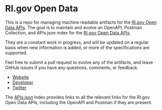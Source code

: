 # RI.gov Open DataThis is a repo for managing machine readable artifacts for the [RI.gov Open Data APIs](http://www.ri.gov). The goal is to maintain and evolve an OpenAPI, Postman Collection, and APIs.json index for the [RI.gov Open Data APIs](http://www.ri.gov).They are a constant work in progress, and will be updated on a regular basis when new information is added, or more of the specifications are supported.Feel free to submit a pull request to evolve any of the artifacts, and leave GitHub issues if you have any questions, comments, or feedback.- [Website](http://www.ri.gov)- [Developer](http://www.ri.gov)- [Twitter](https://twitter.com/rigov)The [APIs.json](https://github.com/api-evangelist/ri-gov-open-data/blob/master/apis.json) index provides links to all the relevant links for the RI.gov Open Data APIs, including the OpenAPI and Postman if they are present.
